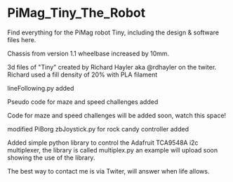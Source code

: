 # PiMag_Tiny_The_Robot

Find everything for the PiMag robot Tiny, including the design &amp; software files here.

Chassis from version 1.1 wheelbase increased by 10mm.

3d files of "Tiny" created by Richard Hayler aka @rdhayler on the twiter. Richard used a fill density of 20% with PLA filament

   lineFollowing.py added
 
   Pseudo code for maze and speed challenges added
   
   Code for maze and speed challenges will be added soon, watch this space!
   
   modified PiBorg zbJoystick.py for rock candy controller added

Added simple python library to control the Adafruit TCA9548A i2c multiplexer, the library is called multiplex.py
an example will upload soon showing the use of the library.

The best way to contact me is via Twiter, will answer when life allows.



